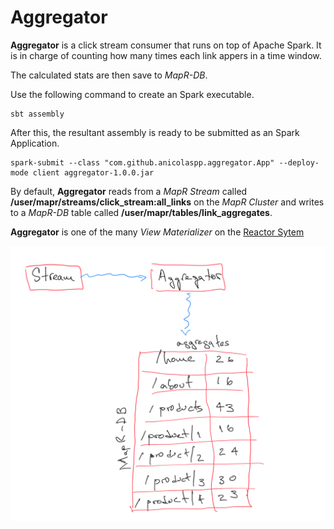 # Aggregator

**Aggregator** is a click stream consumer that runs on top of Apache Spark. It is in charge of counting how many times each link appers in a time window.

The calculated stats are then save to *MapR-DB*.

Use the following command to create an Spark executable.

```shell
sbt assembly 
```

After this, the resultant assembly is ready to be submitted as an Spark Application.

```shell
spark-submit --class "com.github.anicolaspp.aggregator.App" --deploy-mode client aggregator-1.0.0.jar
```

By default, **Aggregator** reads from a *MapR Stream* called **/user/mapr/streams/click_stream:all_links** on the *MapR Cluster* and writes to a *MapR-DB* table called **/user/mapr/tables/link_aggregates**.

**Aggregator** is one of the many *View Materializer* on the [Reactor Sytem](https://github.com/anicolaspp/reactor/)

![](./aggregator.PNG)
